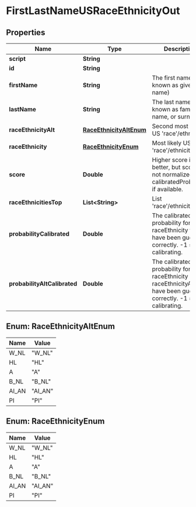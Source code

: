 
# FirstLastNameUSRaceEthnicityOut

## Properties
Name | Type | Description | Notes
------------ | ------------- | ------------- | -------------
**script** | **String** |  |  [optional]
**id** | **String** |  |  [optional]
**firstName** | **String** | The first name (also known as given name) |  [optional]
**lastName** | **String** | The last name (also known as family name, or surname) |  [optional]
**raceEthnicityAlt** | [**RaceEthnicityAltEnum**](#RaceEthnicityAltEnum) | Second most likely US &#39;race&#39;/ethnicity |  [optional]
**raceEthnicity** | [**RaceEthnicityEnum**](#RaceEthnicityEnum) | Most likely US &#39;race&#39;/ethnicity |  [optional]
**score** | **Double** | Higher score is better, but score is not normalized. Use calibratedProbability if available.  |  [optional]
**raceEthnicitiesTop** | **List&lt;String&gt;** | List &#39;race&#39;/ethnicities |  [optional]
**probabilityCalibrated** | **Double** | The calibrated probability for raceEthnicity to have been guessed correctly. -1 &#x3D; still calibrating.  |  [optional]
**probabilityAltCalibrated** | **Double** | The calibrated probability for raceEthnicity OR raceEthnicityAlt to have been guessed correctly. -1 &#x3D; still calibrating.  |  [optional]


<a name="RaceEthnicityAltEnum"></a>
## Enum: RaceEthnicityAltEnum
Name | Value
---- | -----
W_NL | &quot;W_NL&quot;
HL | &quot;HL&quot;
A | &quot;A&quot;
B_NL | &quot;B_NL&quot;
AI_AN | &quot;AI_AN&quot;
PI | &quot;PI&quot;


<a name="RaceEthnicityEnum"></a>
## Enum: RaceEthnicityEnum
Name | Value
---- | -----
W_NL | &quot;W_NL&quot;
HL | &quot;HL&quot;
A | &quot;A&quot;
B_NL | &quot;B_NL&quot;
AI_AN | &quot;AI_AN&quot;
PI | &quot;PI&quot;



